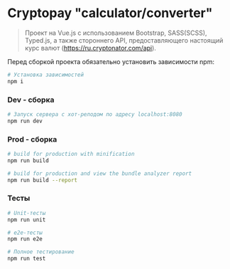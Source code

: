 # Cryptopay "calculator/converter"

> Проект на Vue.js с использованием Bootstrap, SASS(SCSS), Typed.js, а также стороннего 
> API, предоставляющего настоящий курс валют (https://ru.cryptonator.com/api).

Перед сборкой проекта обязательно установить зависимости npm:
``` bash
# Установка зависимостей
npm i
```
### Dev - сборка

``` bash
# Запуск сервера с хот-релодом по адресу localhost:8080
npm run dev
```
### Prod - сборка
```bash
# build for production with minification
npm run build

# build for production and view the bundle analyzer report
npm run build --report
```
### Тесты
```bash
# Unit-тесты
npm run unit

# e2e-тесты
npm run e2e

# Полное тестирование
npm run test
```
